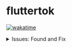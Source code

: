 # fluttertok

[![wakatime](https://wakatime.com/badge/user/18368562-fe00-4dd1-a78f-9403210fea47/project/6179aa1e-005c-4841-b12c-1f74d9736f72.svg)](https://wakatime.com/@musfique113/projects/efmmhxzdne?start=2023-05-18&end=2023-05-24)


<details>
<summary>Issues: Found and Fix</summary>
for
```
* What went wrong:
Execution failed for task ':app:checkDebugAarMetadata'.
> Could not resolve all files for configuration ':app:debugRuntimeClasspath'.
   > Could not find com.otaliastudios:transcoder:0.9.1.
     Searched in the following locations:
       - https://dl.google.com/dl/android/maven2/com/otaliastudios/transcoder/0.9.1/transcoder-0.9.1.pom
       - https://repo.maven.apache.org/maven2/com/otaliastudios/transcoder/0.9.1/transcoder-0.9.1.pom
       - https://storage.googleapis.com/download.flutter.io/com/otaliastudios/transcoder/0.9.1/transcoder-0.9.1.pom
     Required by:
         project :app > project :video_compress

```
[Offitial fix](https://github.com/jonataslaw/VideoCompress/issues/207) 

</details>